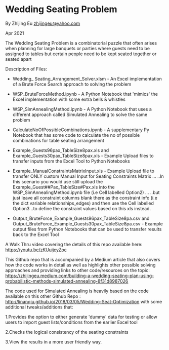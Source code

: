 Wedding Seating Problem
========================
By Zhijing Eu
zhijingeu@yahoo.com

Apr 2021

The Wedding Seating Problem is a combinatorial puzzle that often arises when planning for large
banquets or parties where guests need to be assigned to tables but certain people need to be kept 
seated together or seated apart

Description of Files: 
* Wedding_ Seating_Arrangement_Solver.xlsm - An Excel implementation of a Brute Force Search approach to solving the problem

* WSP_BruteForceMethod.ipynb - A Python Notebook that 'mimics' the Excel implementation with some extra bells & whistles

* WSP_SimAnnealingMethod.ipynb - A Python Notebook that uses a different approach called Simulated Annealing to solve the same problem

* CalculateNoOfPossibleCombinations.ipynb - A supplementary Py Notebook that has some code to calculate the no of possible combinations for table seating arrangement

* Example_Guests96pax_TableSize8pax.xls and Example_Guests30pax_TableSize8pax.xls - Example Upload files to transfer inputs from the Excel Tool to Python Notebooks

* Example_ManualConstraintsMatrixInput.xls - Example Upload file to transfer ONLY custom Manual Input for Seating Constraints Matrix ...
..In this scenario you would use still upload the Example_Guest##Pax_TableSize#Pax.xls into the WSP_SimAnnealingMethod.ipynb file (i.e Cell labelled Option2) ...
..but just leave all constraint columns blank there as the constraint info (i.e the dict variable relationships_edges) and then use the Cell labelled Option3 
..to define the constraint values based on this xls instead.

* Output_BruteForce_Example_Guests96pax_TableSize8pa.csv and Output_BruteForce_Example_Guests30pax_TableSize8pa.csv - Example output files from Python Notebooks that can be used to transfer results back to the Excel Tool

A Walk Thru video covering the details of this repo available here:
https://youtu.be/zKUuijcyZoc

This Github repo that is accompanied by a Medium article that also covers how the code works in detail as well as 
highlights other possible solving approaches and providing links to other code/resources on the topic:
https://zhijingeu.medium.com/building-a-wedding-seating-plan-using-probabilistic-methods-simulated-annealing-8f31d8987026

The code used for Simulated Annealing is heavily based on the code available on this other Github Repo :
http://linanqiu.github.io/2018/03/05/Wedding-Seat-Optimization
with some additional tweaks/additions that:

1.Provides the option to either generate 'dummy' data for testing or allow users to import guest lists/conditions from the earlier Excel tool

2.Checks the logical consistency of the seating constraints 

3.View the results in a more user friendly way.  
